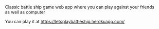 Classic battle ship game web app where you can play against your friends as well as computer

You can play it at https://letsplaybattleship.herokuapp.com/
